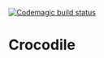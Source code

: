 [![Codemagic build status](https://api.codemagic.io/apps/5db35efd25dc3f4dd757c4bf/5db35efd25dc3f4dd757c4be/status_badge.svg)](https://codemagic.io/apps/5db35efd25dc3f4dd757c4bf/5db35efd25dc3f4dd757c4be/latest_build)

# Сrocodile
